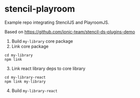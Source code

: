 # stencil-playroom

Example repo integrating StencilJS and PlayroomJS.

Based on https://github.com/ionic-team/stencil-ds-plugins-demo

1. Build `my-library` core package
2. Link core package

```shell
cd my-library
npm link
```

3. Link react library deps to core library

```shell
cd my-library-react
npm link my-library
```

4. Build `my-library-react`
